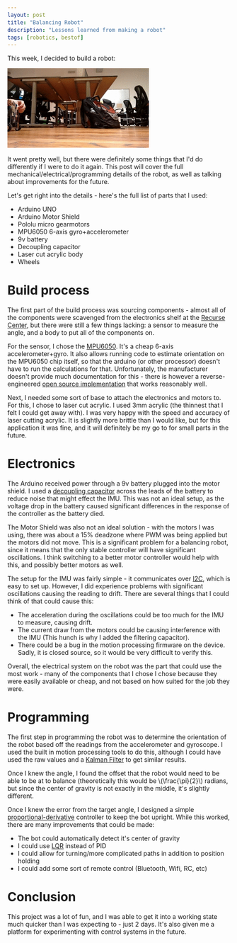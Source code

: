 ```yaml
---
layout: post
title: "Balancing Robot"
description: "Lessons learned from making a robot"
tags: [robotics, bestof]
---
```


This week, I decided to build a robot:

<img src="../img/robot1/bot.gif" alt="My robot">

It went pretty well, but there were definitely some things that I'd do differently if I were to do it again. This post will cover the full mechanical/electrical/programming details of the robot, as well as talking about improvements for the future.

Let's get right into the details - here's the full list of parts that I used:

* Arduino UNO
* Arduino Motor Shield
* Pololu micro gearmotors
* MPU6050 6-axis gyro+accelerometer
* 9v battery
* Decoupling capacitor
* Laser cut acrylic body
* Wheels

# Build process

The first part of the build process was sourcing components - almost all of the components were scavenged from the electronics shelf at the [Recurse Center](https://www.recurse.com/), but there were still a few things lacking: a sensor to measure the angle, and a body to put all of the components on.

For the sensor, I chose the [MPU6050](http://playground.arduino.cc/Main/MPU-6050). It's a cheap 6-axis accelerometer+gyro. It also allows running code to estimate orientation on the MPU6050 chip itself, so that the arduino (or other processor) doesn't have to run the calculations for that. Unfortunately, the manufacturer doesn't provide much documentation for this - there is however a reverse-engineered [open source implementation](https://www.i2cdevlib.com/devices/mpu6050) that works reasonably well.

Next, I needed some sort of base to attach the electronics and motors to. For this, I chose to laser cut acrylic. I used 3mm acrylic (the thinnest that I felt I could get away with). I was very happy with the speed and accuracy of laser cutting acrylic. It is slightly more brittle than I would like, but for this application it was fine, and it will definitely be my go to for small parts in the future.

# Electronics

The Arduino received power through a 9v battery plugged into the motor shield. I used a [decoupling capacitor](https://en.wikipedia.org/wiki/Decoupling_capacitor) across the leads of the battery to reduce noise that might effect the IMU. This was not an ideal setup, as the voltage drop in the battery caused significant differences in the response of the controller as the battery died.

The Motor Shield was also not an ideal solution - with the motors I was using, there was about a 15% deadzone where PWM was being applied but the motors did not move. This is a significant problem for a balancing robot, since it means that the only stable controller will have significant oscillations. I think switching to a better motor controller would help with this, and possibly better motors as well.

The setup for the IMU was fairly simple - it communicates over [I2C](https://en.wikipedia.org/wiki/I%C2%B2C), which is easy to set up. However, I did experience problems with significant oscillations causing the reading to drift. There are several things that I could think of that could cause this:

* The acceleration during the oscillations could be too much for the IMU to measure, causing drift.
* The current draw from the motors could be causing interference with the IMU (This hunch is why I added the filtering capacitor).
* There could be a bug in the motion processing firmware on the device. Sadly, it is closed source, so it would be very difficult to verify this.

Overall, the electrical system on the robot was the part that could use the most work - many of the components that I chose I chose because they were easily available or cheap, and not based on how suited for the job they were.

# Programming

The first step in programming the robot was to determine the orientation of the robot based off the readings from the accelerometer and gyroscope. I used the built in motion processing tools to do this, although I could have used the raw values and a [Kalman Filter](https://en.wikipedia.org/wiki/Kalman_filter) to get similar results.

Once I knew the angle, I found the offset that the robot would need to be able to be at to balance (theoretically this would be \\(\frac{\pi}{2}\\) radians, but since the center of gravity is not exactly in the middle, it's slightly different.

Once I knew the error from the target angle, I designed a simple [proportional-derivative](/posts/intro-to-control-part-one-pid) controller to keep the bot upright. While this worked, there are many improvements that could be made:

* The bot could automatically detect it's center of gravity
* I could use [LQR](https://en.wikipedia.org/wiki/Linear-quadratic_regulator) instead of PID
* I could allow for turning/more complicated paths in addition to position holding
* I could add some sort of remote control (Bluetooth, Wifi, RC, etc)

# Conclusion

This project was a lot of fun, and I was able to get it into a working state much quicker than I was expecting to - just 2 days. It's also given me a platform for experimenting with control systems in the future.
